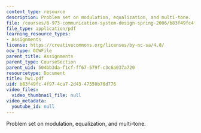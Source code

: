 ```yaml
---
content_type: resource
description: Problem set on modulation, equalization, and multi-tone.
file: /courses/6-973-communication-system-design-spring-2006/b83f49fc4f974ca72d4347550b70d776_hw1.pdf
file_type: application/pdf
learning_resource_types:
- Assignments
license: https://creativecommons.org/licenses/by-nc-sa/4.0/
ocw_type: OCWFile
parent_title: Assignments
parent_type: CourseSection
parent_uid: 504bb3da-f1cf-ff67-579f-c3c6a037a720
resourcetype: Document
title: hw1.pdf
uid: b83f49fc-4f97-4ca7-2d43-47550b70d776
video_files:
  video_thumbnail_file: null
video_metadata:
  youtube_id: null
---
```

Problem set on modulation, equalization, and multi-tone.